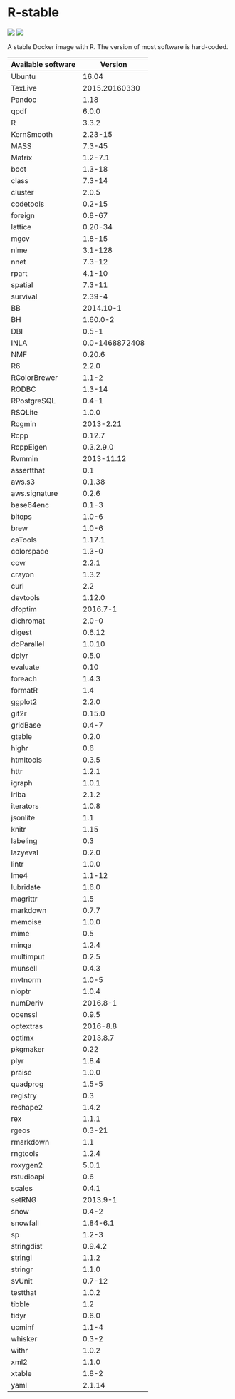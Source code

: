# R-stable

[![](https://images.microbadger.com/badges/version/inbobmk/rstable.svg)](http://microbadger.com/images/inbobmk/rstable "Get your own version badge on microbadger.com") [![](https://images.microbadger.com/badges/image/inbobmk/rstable.svg)](http://microbadger.com/images/inbobmk/rstable "Get your own image badge on microbadger.com")

A stable Docker image with R. The version of most software is hard-coded.

| Available software | Version        |
| ------------------ | -------------- |
|             Ubuntu |          16.04 |
|            TexLive |  2015.20160330 |
|             Pandoc |           1.18 |
|               qpdf |          6.0.0 |
|                  R |          3.3.2 | 
|         KernSmooth |        2.23-15 | 
|               MASS |         7.3-45 | 
|             Matrix |        1.2-7.1 | 
|               boot |         1.3-18 | 
|              class |         7.3-14 | 
|            cluster |          2.0.5 | 
|          codetools |         0.2-15 | 
|            foreign |         0.8-67 | 
|            lattice |        0.20-34 | 
|               mgcv |         1.8-15 | 
|               nlme |        3.1-128 | 
|               nnet |         7.3-12 | 
|              rpart |         4.1-10 | 
|            spatial |         7.3-11 | 
|           survival |         2.39-4 | 
|                 BB |      2014.10-1 | 
|                 BH |       1.60.0-2 | 
|                DBI |          0.5-1 | 
|               INLA | 0.0-1468872408 | 
|                NMF |         0.20.6 | 
|                 R6 |          2.2.0 | 
|       RColorBrewer |          1.1-2 | 
|              RODBC |         1.3-14 | 
|        RPostgreSQL |          0.4-1 | 
|            RSQLite |          1.0.0 | 
|             Rcgmin |      2013-2.21 | 
|               Rcpp |         0.12.7 | 
|          RcppEigen |      0.3.2.9.0 | 
|             Rvmmin |     2013-11.12 | 
|         assertthat |            0.1 | 
|             aws.s3 |         0.1.38 | 
|      aws.signature |          0.2.6 | 
|          base64enc |          0.1-3 | 
|             bitops |          1.0-6 | 
|               brew |          1.0-6 | 
|            caTools |         1.17.1 | 
|         colorspace |          1.3-0 | 
|               covr |          2.2.1 | 
|             crayon |          1.3.2 | 
|               curl |            2.2 | 
|           devtools |         1.12.0 | 
|            dfoptim |       2016.7-1 | 
|          dichromat |          2.0-0 | 
|             digest |         0.6.12 | 
|         doParallel |         1.0.10 | 
|              dplyr |          0.5.0 | 
|           evaluate |           0.10 | 
|            foreach |          1.4.3 | 
|            formatR |            1.4 | 
|            ggplot2 |          2.2.0 | 
|              git2r |         0.15.0 | 
|           gridBase |          0.4-7 | 
|             gtable |          0.2.0 | 
|              highr |            0.6 | 
|          htmltools |          0.3.5 | 
|               httr |          1.2.1 | 
|             igraph |          1.0.1 | 
|              irlba |          2.1.2 | 
|          iterators |          1.0.8 | 
|           jsonlite |            1.1 | 
|              knitr |           1.15 | 
|           labeling |            0.3 | 
|           lazyeval |          0.2.0 | 
|              lintr |          1.0.0 | 
|               lme4 |         1.1-12 | 
|          lubridate |          1.6.0 | 
|           magrittr |            1.5 | 
|           markdown |          0.7.7 | 
|            memoise |          1.0.0 | 
|               mime |            0.5 | 
|              minqa |          1.2.4 | 
|          multimput |          0.2.5 | 
|            munsell |          0.4.3 | 
|            mvtnorm |          1.0-5 | 
|             nloptr |          1.0.4 | 
|           numDeriv |       2016.8-1 | 
|            openssl |          0.9.5 | 
|          optextras |       2016-8.8 | 
|             optimx |       2013.8.7 | 
|           pkgmaker |           0.22 | 
|               plyr |          1.8.4 | 
|             praise |          1.0.0 | 
|           quadprog |          1.5-5 | 
|           registry |            0.3 | 
|           reshape2 |          1.4.2 | 
|                rex |          1.1.1 | 
|              rgeos |         0.3-21 | 
|          rmarkdown |            1.1 | 
|           rngtools |          1.2.4 | 
|           roxygen2 |          5.0.1 | 
|         rstudioapi |            0.6 | 
|             scales |          0.4.1 | 
|             setRNG |       2013.9-1 | 
|               snow |          0.4-2 | 
|           snowfall |       1.84-6.1 | 
|                 sp |          1.2-3 | 
|         stringdist |        0.9.4.2 | 
|            stringi |          1.1.2 | 
|            stringr |          1.1.0 | 
|             svUnit |         0.7-12 | 
|           testthat |          1.0.2 | 
|             tibble |            1.2 | 
|              tidyr |          0.6.0 | 
|             ucminf |          1.1-4 | 
|            whisker |          0.3-2 | 
|              withr |          1.0.2 | 
|               xml2 |          1.1.0 | 
|             xtable |          1.8-2 | 
|               yaml |         2.1.14 | 
